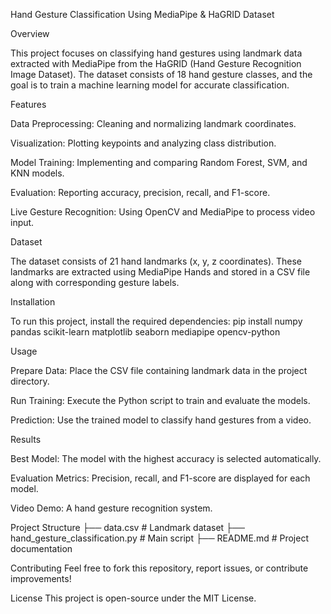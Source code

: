 Hand Gesture Classification Using MediaPipe & HaGRID Dataset

Overview

This project focuses on classifying hand gestures using landmark data extracted with MediaPipe from the HaGRID (Hand Gesture Recognition Image Dataset). The dataset consists of 18 hand gesture classes, and the goal is to train a machine learning model for accurate classification.

Features

Data Preprocessing: Cleaning and normalizing landmark coordinates.

Visualization: Plotting keypoints and analyzing class distribution.

Model Training: Implementing and comparing Random Forest, SVM, and KNN models.

Evaluation: Reporting accuracy, precision, recall, and F1-score.

Live Gesture Recognition: Using OpenCV and MediaPipe to process video input.

Dataset

The dataset consists of 21 hand landmarks (x, y, z coordinates). These landmarks are extracted using MediaPipe Hands and stored in a CSV file along with corresponding gesture labels.

Installation

To run this project, install the required dependencies:
pip install numpy pandas scikit-learn matplotlib seaborn mediapipe opencv-python

Usage

Prepare Data: Place the CSV file containing landmark data in the project directory.

Run Training: Execute the Python script to train and evaluate the models.

Prediction: Use the trained model to classify hand gestures from a video.

Results

Best Model: The model with the highest accuracy is selected automatically.

Evaluation Metrics: Precision, recall, and F1-score are displayed for each model.

Video Demo: A hand gesture recognition system.

Project Structure
├── data.csv  # Landmark dataset
├── hand_gesture_classification.py  # Main script
├── README.md  # Project documentation

Contributing
Feel free to fork this repository, report issues, or contribute improvements!

License
This project is open-source under the MIT License.

 
